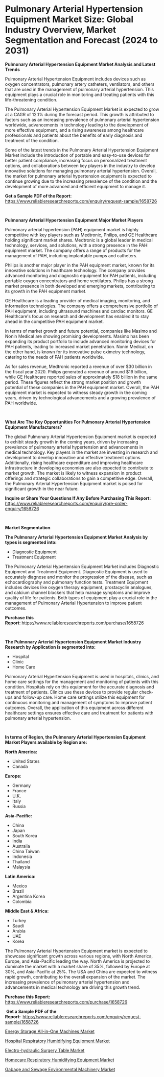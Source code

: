 <p><h1>Pulmonary Arterial Hypertension Equipment Market Size: Global Industry Overview, Market Segmentation and Forecast (2024 to 2031)</h1></p><p><strong>Pulmonary Arterial Hypertension Equipment Market Analysis and Latest Trends</strong></p>
<p><p>Pulmonary Arterial Hypertension Equipment includes devices such as oxygen concentrators, pulmonary artery catheters, ventilators, and others that are used in the management of pulmonary arterial hypertension. This equipment plays a crucial role in monitoring and treating patients with this life-threatening condition.</p><p>The Pulmonary Arterial Hypertension Equipment Market is expected to grow at a CAGR of 12.1% during the forecast period. This growth is attributed to factors such as an increasing prevalence of pulmonary arterial hypertension worldwide, advancements in technology leading to the development of more effective equipment, and a rising awareness among healthcare professionals and patients about the benefits of early diagnosis and treatment of the condition.</p><p>Some of the latest trends in the Pulmonary Arterial Hypertension Equipment Market include the introduction of portable and easy-to-use devices for better patient compliance, increasing focus on personalized treatment options, and collaborations between key players in the industry to develop innovative solutions for managing pulmonary arterial hypertension. Overall, the market for pulmonary arterial hypertension equipment is expected to continue growing due to the increasing prevalence of the condition and the development of more advanced and efficient equipment to manage it.</p></p>
<p><strong>Get a Sample PDF of the Report:&nbsp;</strong> <a href="https://www.reliableresearchreports.com/enquiry/request-sample/1658726">https://www.reliableresearchreports.com/enquiry/request-sample/1658726</a></p>
<p>&nbsp;</p>
<p><strong>Pulmonary Arterial Hypertension Equipment Major Market Players</strong></p>
<p><p>Pulmonary arterial hypertension (PAH) equipment market is highly competitive with key players such as Medtronic, Philips, and GE Healthcare holding significant market shares. Medtronic is a global leader in medical technology, services, and solutions, with a strong presence in the PAH equipment market. The company offers a range of products for the management of PAH, including implantable pumps and catheters.</p><p>Philips is another major player in the PAH equipment market, known for its innovative solutions in healthcare technology. The company provides advanced monitoring and diagnostic equipment for PAH patients, including portable oxygen concentrators and home ventilators. Philips has a strong market presence in both developed and emerging markets, contributing to its growth in the PAH equipment market.</p><p>GE Healthcare is a leading provider of medical imaging, monitoring, and information technologies. The company offers a comprehensive portfolio of PAH equipment, including ultrasound machines and cardiac monitors. GE Healthcare's focus on research and development has enabled it to stay ahead in the competitive PAH equipment market.</p><p>In terms of market growth and future potential, companies like Masimo and Nonin Medical are showing promising developments. Masimo has been expanding its product portfolio to include advanced monitoring devices for PAH patients, leading to increased market penetration. Nonin Medical, on the other hand, is known for its innovative pulse oximetry technology, catering to the needs of PAH patients worldwide.</p><p>As for sales revenue, Medtronic reported a revenue of over $30 billion in the fiscal year 2020. Philips generated a revenue of around $19 billion, while GE Healthcare reported sales of approximately $18 billion in the same period. These figures reflect the strong market position and growth potential of these companies in the PAH equipment market. Overall, the PAH equipment market is expected to witness steady growth in the coming years, driven by technological advancements and a growing prevalence of PAH worldwide.</p></p>
<p>&nbsp;</p>
<p><strong>What Are The Key Opportunities For Pulmonary Arterial Hypertension Equipment Manufacturers?</strong></p>
<p><p>The global Pulmonary Arterial Hypertension Equipment market is expected to exhibit steady growth in the coming years, driven by increasing prevalence of pulmonary arterial hypertension and advancements in medical technology. Key players in the market are investing in research and development to develop innovative and effective treatment options. Additionally, rising healthcare expenditure and improving healthcare infrastructure in developing economies are also expected to contribute to market growth. The market is likely to witness expansion in product offerings and strategic collaborations to gain a competitive edge. Overall, the Pulmonary Arterial Hypertension Equipment market is poised for significant growth in the near future.</p></p>
<p><strong>Inquire or Share Your Questions If Any Before Purchasing This Report:</strong> <a href="https://www.reliableresearchreports.com/enquiry/pre-order-enquiry/1658726">https://www.reliableresearchreports.com/enquiry/pre-order-enquiry/1658726</a></p>
<p>&nbsp;</p>
<p><strong>Market Segmentation</strong></p>
<p><strong>The Pulmonary Arterial Hypertension Equipment Market Analysis by types is segmented into:</strong></p>
<p><ul><li>Diagnostic Equipment</li><li>Treatment Equipment</li></ul></p>
<p><p>The Pulmonary Arterial Hypertension Equipment Market includes Diagnostic Equipment and Treatment Equipment. Diagnostic Equipment is used to accurately diagnose and monitor the progression of the disease, such as echocardiography and pulmonary function tests. Treatment Equipment includes devices like oxygen therapy equipment, prostacyclin analogues, and calcium channel blockers that help manage symptoms and improve quality of life for patients. Both types of equipment play a crucial role in the management of Pulmonary Arterial Hypertension to improve patient outcomes.</p></p>
<p><strong>Purchase this Report:&nbsp;</strong><a href="https://www.reliableresearchreports.com/purchase/1658726">https://www.reliableresearchreports.com/purchase/1658726</a></p>
<p>&nbsp;</p>
<p><strong>The Pulmonary Arterial Hypertension Equipment Market Industry Research by Application is segmented into:</strong></p>
<p><ul><li>Hospital</li><li>Clinic</li><li>Home Care</li></ul></p>
<p><p>Pulmonary Arterial Hypertension Equipment is used in hospitals, clinics, and home care settings for the management and monitoring of patients with this condition. Hospitals rely on this equipment for the accurate diagnosis and treatment of patients. Clinics use these devices to provide regular check-ups and follow-up care. Home care settings utilize this equipment for continuous monitoring and management of symptoms to improve patient outcomes. Overall, the application of this equipment across different healthcare settings ensures effective care and treatment for patients with pulmonary arterial hypertension.</p></p>
<p>&nbsp;</p>
<p><strong>In terms of Region, the Pulmonary Arterial Hypertension Equipment Market Players available by Region are:</strong></p>
<p>
    <p> <strong> North America: </strong>
        <ul>
            <li>United States</li>
            <li>Canada</li>
        </ul>
        </p> 
    <p> <strong> Europe: </strong>
        <ul>
            <li>Germany</li>
            <li>France</li>
            <li>U.K.</li>
            <li>Italy</li>
            <li>Russia</li>
        </ul>
        </p> 
    <p> <strong> Asia-Pacific: </strong>
        <ul>
            <li>China</li>
            <li>Japan</li>
            <li>South Korea</li>
            <li>India</li>
            <li>Australia</li>
            <li>China Taiwan</li>
            <li>Indonesia</li>
            <li>Thailand</li>
            <li>Malaysia</li>
        </ul>
        </p> 
    <p> <strong> Latin America: </strong>
        <ul>
            <li>Mexico</li>
            <li>Brazil</li>
            <li>Argentina Korea</li>
            <li>Colombia</li>
        </ul>
        </p> 
    <p> <strong> Middle East & Africa: </strong>
        <ul>
            <li>Turkey</li>
            <li>Saudi</li>
            <li>Arabia</li>
            <li>UAE</li>
            <li>Korea</li>
        </ul>
    </p>
    </p>
<p><p>The Pulmonary Arterial Hypertension Equipment market is expected to showcase significant growth across various regions, with North America, Europe, and Asia-Pacific leading the way. North America is projected to dominate the market with a market share of 35%, followed by Europe at 30%, and Asia-Pacific at 25%. The USA and China are expected to witness rapid growth, contributing to the overall expansion of the market. The increasing prevalence of pulmonary arterial hypertension and advancements in medical technology are driving this growth trend.</p></p>
<p><strong>Purchase this Report: </strong><a href="https://www.reliableresearchreports.com/purchase/1658726">https://www.reliableresearchreports.com/purchase/1658726</a></p>
<p>&nbsp;<strong>Get a Sample PDF of the Report:&nbsp;&nbsp;</strong><a href="https://www.reliableresearchreports.com/enquiry/request-sample/1658726">https://www.reliableresearchreports.com/enquiry/request-sample/1658726</a></p>
<p><strong></strong></p>
<p><p><a href="https://github.com/beatblasta/Market-Research-Report-List-1/blob/main/energy-storage-all-in-one-machines-market.md">Energy Storage All-in-One Machines Market</a></p><p><a href="https://medium.com/@luciushaley2023/hospital-respiratory-humidifying-equipment-market-trends-forecast-and-competitive-analysis-to-5b049250b01f">Hospital Respiratory Humidifying Equipment Market</a></p><p><a href="https://issuu.com/reportprime-2/docs/electro-hydraulic-surgery-table-market-size-2030.p">Electro-hydraulic Surgery Table Market</a></p><p><a href="https://medium.com/@luciushaley2023/homecare-respiratory-humidifying-equipment-market-the-key-to-successful-business-strategy-forecast-a527fdd50921">Homecare Respiratory Humidifying Equipment Market</a></p><p><a href="https://issuu.com/reportprime-2/docs/gabage-and-sewage-environmental-machinery-market-s">Gabage and Sewage Environmental Machinery Market</a></p></p>